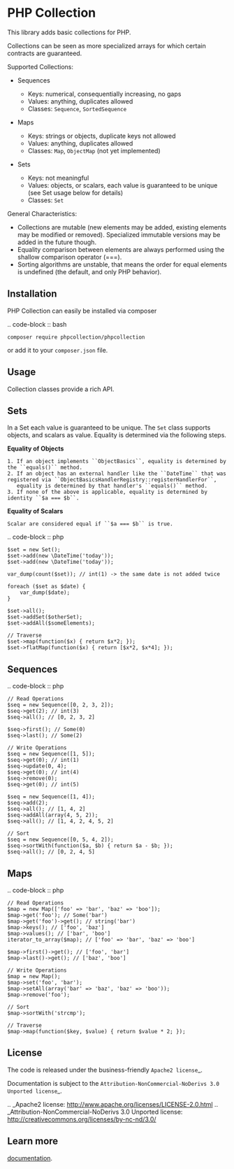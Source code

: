 PHP Collection
==============
This library adds basic collections for PHP.

Collections can be seen as more specialized arrays for which certain contracts are guaranteed.

Supported Collections:

- Sequences

  - Keys: numerical, consequentially increasing, no gaps
  - Values: anything, duplicates allowed
  - Classes: ``Sequence``, ``SortedSequence``


- Maps

  - Keys: strings or objects, duplicate keys not allowed
  - Values: anything, duplicates allowed
  - Classes: ``Map``, ``ObjectMap`` (not yet implemented)


- Sets

  - Keys: not meaningful
  - Values: objects, or scalars, each value is guaranteed to be unique (see Set usage below for details)
  - Classes: ``Set``

General Characteristics:

- Collections are mutable (new elements may be added, existing elements may be modified or removed). Specialized
  immutable versions may be added in the future though.
- Equality comparison between elements are always performed using the shallow comparison operator (===).
- Sorting algorithms are unstable, that means the order for equal elements is undefined (the default, and only PHP behavior).


Installation
------------
PHP Collection can easily be installed via composer

.. code-block :: bash

    composer require phpcollection/phpcollection

or add it to your ``composer.json`` file.

Usage
-----
Collection classes provide a rich API.

Sets
-----
In a Set each value is guaranteed to be unique. The ``Set`` class supports objects, and scalars as value. Equality
is determined via the following steps.

**Equality of Objects**

    1. If an object implements ``ObjectBasics``, equality is determined by the ``equals()`` method.
    2. If an object has an external handler like the ``DateTime`` that was registered via ``ObjectBasicsHandlerRegistry::registerHandlerFor``,
       equality is determined by that handler's ``equals()`` method.
    3. If none of the above is applicable, equality is determined by identity ``$a === $b``.

**Equality of Scalars**

    Scalar are considered equal if ``$a === $b`` is true.


.. code-block :: php

    $set = new Set();
    $set->add(new \DateTime('today'));
    $set->add(new \DateTime('today'));

    var_dump(count($set)); // int(1) -> the same date is not added twice

    foreach ($set as $date) {
        var_dump($date);
    }

    $set->all();
    $set->addSet($otherSet);
    $set->addAll($someElements);

    // Traverse
    $set->map(function($x) { return $x*2; });
    $set->flatMap(function($x) { return [$x*2, $x*4]; });


Sequences
---------

.. code-block :: php

    // Read Operations
    $seq = new Sequence([0, 2, 3, 2]);
    $seq->get(2); // int(3)
    $seq->all(); // [0, 2, 3, 2]

    $seq->first(); // Some(0)
    $seq->last(); // Some(2)

    // Write Operations
    $seq = new Sequence([1, 5]);
    $seq->get(0); // int(1)
    $seq->update(0, 4);
    $seq->get(0); // int(4)
    $seq->remove(0);
    $seq->get(0); // int(5)

    $seq = new Sequence([1, 4]);
    $seq->add(2);
    $seq->all(); // [1, 4, 2]
    $seq->addAll(array(4, 5, 2));
    $seq->all(); // [1, 4, 2, 4, 5, 2]

    // Sort
    $seq = new Sequence([0, 5, 4, 2]);
    $seq->sortWith(function($a, $b) { return $a - $b; });
    $seq->all(); // [0, 2, 4, 5]

Maps
----

.. code-block :: php

    // Read Operations
    $map = new Map(['foo' => 'bar', 'baz' => 'boo']);
    $map->get('foo'); // Some('bar')
    $map->get('foo')->get(); // string('bar')
    $map->keys(); // ['foo', 'baz']
    $map->values(); // ['bar', 'boo']
    iterator_to_array($map); // ['foo' => 'bar', 'baz' => 'boo']

    $map->first()->get(); // ['foo', 'bar']
    $map->last()->get(); // ['baz', 'boo']

    // Write Operations
    $map = new Map();
    $map->set('foo', 'bar');
    $map->setAll(array('bar' => 'baz', 'baz' => 'boo'));
    $map->remove('foo');

    // Sort
    $map->sortWith('strcmp');

    // Traverse
    $map->map(function($key, $value) { return $value * 2; });


License
-------

The code is released under the business-friendly `Apache2 license`_.

Documentation is subject to the `Attribution-NonCommercial-NoDerivs 3.0 Unported
license`_.

.. _Apache2 license: http://www.apache.org/licenses/LICENSE-2.0.html
.. _Attribution-NonCommercial-NoDerivs 3.0 Unported license: http://creativecommons.org/licenses/by-nc-nd/3.0/



Learn more
-----------
[documentation](http://jmsyst.com/libs/php-collection).
